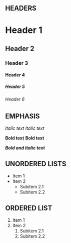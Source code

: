 ## HEADERS
# Header 1
## Header 2
### Header 3
#### Header 4
##### Header 5
###### Header 6

## EMPHASIS
*Italic text*
_Italic text_

**Bold text**
__Bold text__

**_Bold and italic text_**

## UNORDERED LISTS
- Item 1
- Item 2
  - Subitem 2.1
  - Subitem 2.2

## ORDERED LIST

1. Item 1
2. Item 2
   1. Subitem 2.1
   2. Subitem 2.2
